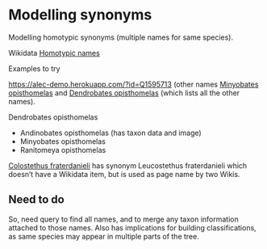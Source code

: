 # Modelling synonyms

Modelling homotypic synonyms (multiple names for same species). 

Wikidata [Homotypic names](https://www.wikidata.org/wiki/Wikidata:WikiProject_Taxonomy/Tutorial#Homotypic_names)

Examples to try

https://alec-demo.herokuapp.com/?id=Q1595713 (other names [Minyobates opisthomelas](https://alec-demo.herokuapp.com/?id=Q24774249) and [Dendrobates opisthomelas](https://alec-demo.herokuapp.com/?id=Q24773971) (which lists all the other names).

Dendrobates opisthomelas
- Andinobates opisthomelas (has taxon data and image)
- Minyobates opisthomelas
- Ranitomeya opisthomelas

[Colostethus fraterdanieli](https://alec-demo.herokuapp.com/?id=Q73791) has synonym Leucostethus fraterdanieli which doesn’t have a Wikidata item, but is used as page name by two Wikis.

## Need to do

So, need query to find all names, and to merge any taxon information attached to those names. Also has implications for building classifications, as same species may appear in multiple parts of the tree.



